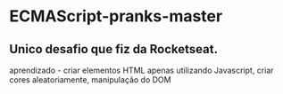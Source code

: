 # ECMAScript-pranks-master

## Unico desafio que fiz da Rocketseat.
<p> aprendizado - criar elementos HTML apenas utilizando Javascript, criar cores aleatoriamente, manipulação do DOM </p>
